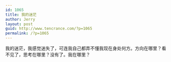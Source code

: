 ```yaml
---
id: 1065
title: 我的迷茫
author: Jerry
layout: post
guid: http://www.tencrance.com/?p=1065
permalink: /?p=1065
---
```

我的迷茫，我感觉迷失了，可连我自己都弄不懂我现在身处何方。方向在哪里？看不见了，思考在哪里？没有了。我在哪里？